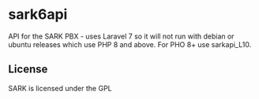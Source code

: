 
# sark6api

API for the SARK PBX - uses Laravel 7 so it will not run with debian or ubuntu releases which use PHP 8 and above.  For PHO 8+ use sarkapi_L10.


## License

SARK is licensed under the GPL
